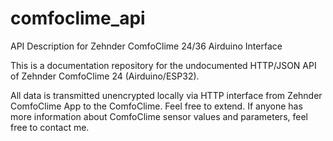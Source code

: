 # comfoclime_api
API Description for Zehnder ComfoClime 24/36 Airduino Interface

This is a documentation repository for the undocumented HTTP/JSON API of Zehnder ComfoClime 24 (Airduino/ESP32).

All data is transmitted unencrypted locally via HTTP interface from Zehnder ComfoClime App to the ComfoClime. Feel free to extend. If anyone has more information about ComfoClime sensor values and parameters, feel free to contact me.
